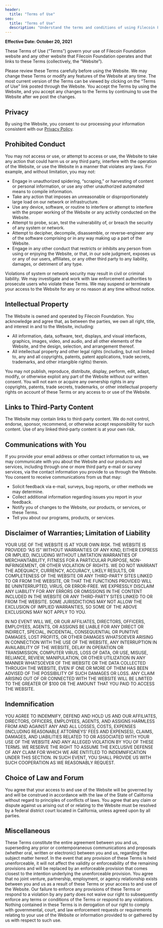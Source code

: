 ```yaml
---
header:
  title: "Terms of Use"
seo:
  title: "Terms of Use"
  description: "Understand the terms and conditions of using Filecoin Foundation services. Read our detailed Terms of Use for more information."
---
```


**Effective Date: October 20, 2021**

These Terms of Use (“Terms”) govern your use of Filecoin Foundation website and any other website that Filecoin Foundation operates and that links to these Terms (collectively, the “Website”).

Please review these Terms carefully before using the Website. We may change these Terms or modify any features of the Website at any time. The most current version of the Terms can be viewed by clicking on the “Terms of Use” link posted through the Website. You accept the Terms by using the Website, and you accept any changes to the Terms by continuing to use the Website after we post the changes.

## Privacy

By using the Website, you consent to our processing your information consistent with our [Privacy Policy](/privacy-policy).

## Prohibited Conduct

You may not access or use, or attempt to access or use, the Website to take any action that could harm us or any third party, interfere with the operation of the Website, or use the Website in a manner that violates any laws. For example, and without limitation, you may not:

- Engage in unauthorized spidering, “scraping,” or harvesting of content or personal information, or use any other unauthorized automated means to compile information.
- Take any action that imposes an unreasonable or disproportionately large load on our network or infrastructure.
- Use any device, software, or routine to interfere or attempt to interfere with the proper working of the Website or any activity conducted on the Website.
- Attempt to probe, scan, test the vulnerability of, or breach the security of any system or network.
- Attempt to decipher, decompile, disassemble, or reverse-engineer any of the software comprising or in any way making up a part of the Website.
- Engage in any other conduct that restricts or inhibits any person from using or enjoying the Website, or that, in our sole judgment, exposes us or any of our users, affiliates, or any other third party to any liability, damages, or detriment of any type.

Violations of system or network security may result in civil or criminal liability. We may investigate and work with law enforcement authorities to prosecute users who violate these Terms. We may suspend or terminate your access to the Website for any or no reason at any time without notice.

## Intellectual Property

The Website is owned and operated by Filecoin Foundation. You acknowledge and agree that, as between the parties, we own all right, title, and interest in and to the Website, including:

- All information, data, software, text, displays, and visual interfaces, graphics, images, video, and audio, and all other elements of the Website, and the design, selection, and arrangement thereof.
- All intellectual property and other legal rights (including, but not limited to, any and all copyrights, patents, patent applications, trade secrets, trademarks, and other intangible rights) therein.

You may not publish, reproduce, distribute, display, perform, edit, adapt, modify, or otherwise exploit any part of the Website without our written consent. You will not earn or acquire any ownership rights in any copyrights, patents, trade secrets, trademarks, or other intellectual property rights on account of these Terms or any access to or use of the Website.

## Links to Third-Party Content

The Website may contain links to third-party content. We do not control, endorse, sponsor, recommend, or otherwise accept responsibility for such content. Use of any linked third-party content is at your own risk.

## Communications with You

If you provide your email address or other contact information to us, we may communicate with you about the Website and our products and services, including through one or more third party e-mail or survey services, via the contact information you provide to us through the Website. You consent to receive communications from us that may:

- Solicit feedback via e-mail, surveys, bug reports, or other methods we may determine.
- Collect additional information regarding issues you report in your feedback.
- Notify you of changes to the Website, our products, or services, or these Terms.
- Tell you about our programs, products, or services.

## Disclaimer of Warranties; Limitation of Liability

YOUR USE OF THE WEBSITE IS AT YOUR OWN RISK. THE WEBSITE IS PROVIDED “AS IS” WITHOUT WARRANTIES OF ANY KIND, EITHER EXPRESS OR IMPLIED, INCLUDING WITHOUT LIMITATION WARRANTIES OF MERCHANTABILITY, FITNESS FOR A PARTICULAR PURPOSE, NON-INFRINGEMENT, OR OTHER VIOLATION OF RIGHTS. WE DO NOT WARRANT THE ADEQUACY, CURRENCY, ACCURACY, LIKELY RESULTS, OR COMPLETENESS OF THE WEBSITE OR ANY THIRD-PARTY SITES LINKED TO OR FROM THE WEBSITE, OR THAT THE FUNCTIONS PROVIDED WILL BE UNINTERRUPTED, VIRUS, OR ERROR-FREE. WE EXPRESSLY DISCLAIM ANY LIABILITY FOR ANY ERRORS OR OMISSIONS IN THE CONTENT INCLUDED IN THE WEBSITE OR ANY THIRD-PARTY SITES LINKED TO OR FROM THE WEBSITE. SOME JURISDICTIONS MAY NOT ALLOW THE EXCLUSION OF IMPLIED WARRANTIES, SO SOME OF THE ABOVE EXCLUSIONS MAY NOT APPLY TO YOU.

IN NO EVENT WILL WE, OR OUR AFFILIATES, DIRECTORS, OFFICERS, EMPLOYEES, AGENTS, OR ASSIGNS BE LIABLE FOR ANY DIRECT OR INDIRECT, SPECIAL, INCIDENTAL, CONSEQUENTIAL OR PUNITIVE DAMAGES, LOST PROFITS, OR OTHER DAMAGES WHATSOEVER ARISING IN CONNECTION WITH THE USE OF THE WEBSITE, ANY INTERRUPTION IN AVAILABILITY OF THE WEBSITE, DELAY IN OPERATION OR TRANSMISSION, COMPUTER VIRUS, LOSS OF DATA, OR USE, MISUSE, RELIANCE, REVIEW, MANIPULATION, OR OTHER UTILIZATION IN ANY MANNER WHATSOEVER OF THE WEBSITE OR THE DATA COLLECTED THROUGH THE WEBSITE, EVEN IF ONE OR MORE OF THEM HAS BEEN ADVISED OF THE POSSIBILITY OF SUCH DAMAGES OR LOSS. ANY CLAIM ARISING OUT OF OR CONNECTED WITH THE WEBSITE WILL BE LIMITED TO THE GREATER OF $100 OR THE AMOUNT THAT YOU PAID TO ACCESS THE WEBSITE.

## Indemnification

YOU AGREE TO INDEMNIFY, DEFEND AND HOLD US AND OUR AFFILIATES, DIRECTORS, OFFICERS, EMPLOYEES, AGENTS, AND ASSIGNS HARMLESS FROM AND AGAINST ANY AND ALL LOSSES, COSTS, EXPENSES (INCLUDING REASONABLE ATTORNEYS’ FEES AND EXPENSES), CLAIMS, DAMAGES, AND LIABILITIES RELATED TO OR ASSOCIATED WITH YOUR USE OF THE WEBSITE AND ANY ALLEGED VIOLATION BY YOU OF THESE TERMS. WE RESERVE THE RIGHT TO ASSUME THE EXCLUSIVE DEFENSE OF ANY CLAIM FOR WHICH WE ARE ENTITLED TO INDEMNIFICATION UNDER THIS SECTION. IN SUCH EVENT, YOU SHALL PROVIDE US WITH SUCH COOPERATION AS WE REASONABLY REQUEST.

## Choice of Law and Forum

You agree that your access to and use of the Website will be governed by and will be construed in accordance with the law of the State of California without regard to principles of conflicts of laws. You agree that any claim or dispute against us arising out of or relating to the Website must be resolved by a federal district court located in California, unless agreed upon by all parties.

## Miscellaneous

These Terms constitute the entire agreement between you and us, superseding any prior or contemporaneous communications and proposals (whether oral, written or electronic) between you and us, regarding the subject matter hereof. In the event that any provision of these Terms is held unenforceable, it will not affect the validity or enforceability of the remaining provisions and will be replaced by an enforceable provision that comes closest to the intention underlying the unenforceable provision. You agree that no joint venture, partnership, employment, or agency relationship exists between you and us as a result of these Terms or your access to and use of the Website. Our failure to enforce any provisions of these Terms or respond to a violation by any party does not waive our right to subsequently enforce any terms or conditions of the Terms or respond to any violations. Nothing contained in these Terms is in derogation of our right to comply with governmental, court, and law enforcement requests or requirements relating to your use of the Website or information provided to or gathered by us with respect to such use.
